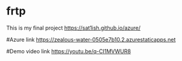 # frtp
This is my final project  https://sat1ish.github.io/azure/


#Azure link https://zealous-water-0505e7b10.2.azurestaticapps.net


#Demo video link https://youtu.be/q-CI1MVWUR8


